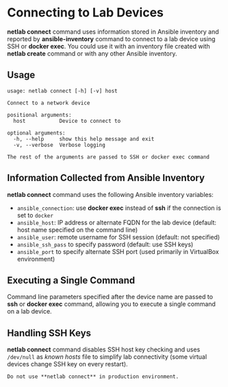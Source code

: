 # Connecting to Lab Devices

**netlab connect** command uses information stored in Ansible inventory and reported by **ansible-inventory** command to connect to a lab device using SSH or **docker exec**. You could use it with an inventory file created with **netlab create** command or with any other Ansible inventory.

## Usage

```text
usage: netlab connect [-h] [-v] host

Connect to a network device

positional arguments:
  host           Device to connect to

optional arguments:
  -h, --help     show this help message and exit
  -v, --verbose  Verbose logging

The rest of the arguments are passed to SSH or docker exec command
```

## Information Collected from Ansible Inventory

**netlab connect** command uses the following Ansible inventory variables:

* `ansible_connection`: use **docker exec** instead of **ssh** if the connection is set to `docker`
* `ansible_host`: IP address or alternate FQDN for the lab device (default: host name specified on the command line)
* `ansible_user`: remote username for SSH session (default: not specified)
* `ansible_ssh_pass` to specify password (default: use SSH keys)
* `ansible_port` to specify alternate SSH port (used primarily in VirtualBox environment)

## Executing a Single Command

Command line parameters specified after the device name are passed to **ssh** or **docker exec** command, allowing you to execute a single command on a lab device.

## Handling SSH Keys

**netlab connect** command disables SSH host key checking and uses `/dev/null` as _known hosts_ file to simplify lab connectivity (some virtual devices change SSH key on every restart).

```{warning}
Do not use **netlab connect** in production environment.
```
